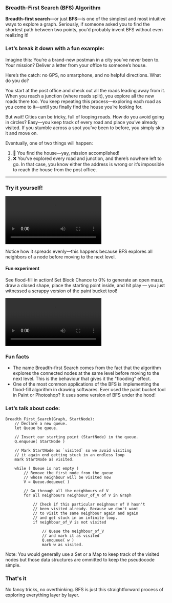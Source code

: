 ### Breadth-First Search (BFS) Algorithm

**Breadth-first search**—or just **BFS**—is one of the simplest and most intuitive ways to explore a graph. Seriously, if someone asked you to find the shortest path between two points, you'd probably invent BFS without even realizing it!

### Let’s break it down with a fun example:

Imagine this: You’re a brand-new postman in a city you’ve never been to. Your mission? Deliver a letter from your office to someone’s house.

Here’s the catch: no GPS, no smartphone, and no helpful directions. What do you do?

You start at the post office and check out all the roads leading away from it. When you reach a junction (where roads split), you explore all the new roads there too. You keep repeating this process—exploring each road as you come to it—until you finally find the house you’re looking for.

But wait! Cities can be tricky, full of looping roads. How do you avoid going in circles? Easy—you keep track of every road and place you’ve already visited. If you stumble across a spot you’ve been to before, you simply skip it and move on.

Eventually, one of two things will happen:

1. 🎉 You find the house—yay, mission accomplished!
2. ❌ You’ve explored every road and junction, and there’s nowhere left to go. In that case, you know either the address is wrong or it’s impossible to reach the house from the post office.

---

### Try it yourself!

![video](/content/video/bfs.mp4)

Notice how it spreads evenly—this happens because BFS explores all neighbors of a node before moving to the next level.

#### Fun experiment

See flood-fill in action! Set Block Chance to 0% to generate an open maze, draw a closed shape, place the starting point inside, and hit play — you just witnessed a scrappy version of the paint bucket tool!

![video](/content/video/flood-fill.mp4)

### Fun facts

-   The name Breadth-first Search comes from the fact that the algorithm explores the connected nodes at the same level before moving to the next level. This is the behaviour that gives it the "flooding" effect.
-   One of the most common applications of the BFS is implementing the flood-fill algorithm in drawing softwares. Ever used the paint bucket tool in Paint or Photoshop? It uses some version of BFS under the hood!

### Let’s talk about code:

```
Breadth_First_Search(Graph, StartNode):
    // Declare a new queue.
    let Queue be queue.

    // Insert our starting point (StartNode) in the queue.
    Q.enqueue( StartNode )

    // Mark StartNode as `visited` so we avoid visiting
    // it again end getting stuck in an endless loop
    mark StartNode as visited.

    while ( Queue is not empty )
        // Remove the first node from the queue
        // whose neighbour will be visited now
        V = Queue.dequeue( )

        // Go through all the neighbours of V
        for all neighbours neighbour_of_V of V in Graph

            // Check if this particular neighnour of V hasn't
            // been visited already. Because we don't want
            // to visit the same neighbour again and again
            // and get stuck in an infinite loop.
            if neighbour_of_V is not visited

                // Queue the neighbour_of_V
                // and mark it as visited
                Q.enqueue( w )
                mark w as visited.
```

Note: You would generally use a Set or a Map to keep track of the visited nodes but those data structures are ommitted to keep the pseudocode simple.

### That's it

No fancy tricks, no overthinking. BFS is just this straightforward process of exploring everything layer by layer.
